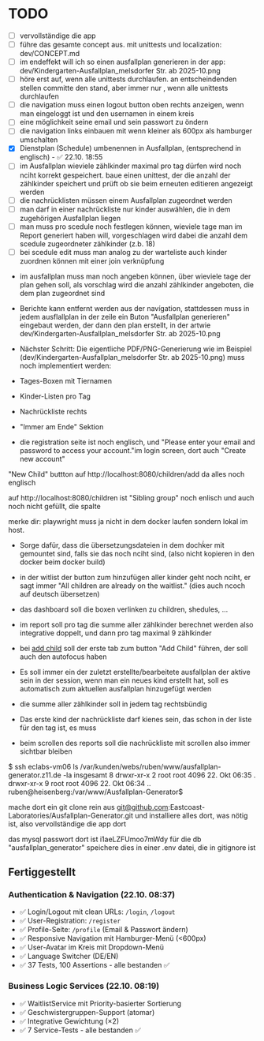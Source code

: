 # TODO

- [ ] vervollständige die app
- [ ] führe das gesamte concept aus. mit unittests und localization: dev/CONCEPT.md
- [ ] im endeffekt will ich so einen ausfallplan generieren in der app: dev/Kindergarten-Ausfallplan_melsdorfer Str. ab 2025-10.png
- [ ] höre erst auf, wenn alle unittests durchlaufen. an entscheindenden stellen committe den stand, aber immer nur , wenn alle unittests durchlaufen
- [ ] die navigation muss einen logout button oben rechts anzeigen, wenn man eingeloggt ist und den usernamen in einem kreis
- [ ] eine möglichkeit seine email und sein passwort zu öndern
- [ ] die navigation links einbauen mit wenn kleiner als 600px als hamburger umschalten
- [x] Dienstplan (Schedule) umbenennen in Ausfallplan, (entsprechend in englisch) - ✅ 22.10. 18:55
- [ ] im Ausfallplan wieviele zählkinder maximal pro tag dürfen wird noch nciht korrekt gespeichert. baue einen unittest, der die anzahl der zählkinder speichert und prüft ob sie beim erneuten editieren angezeigt werden
- [ ] die nachrücklisten müssen einem Ausfallplan zugeordnet werden
- [ ] man darf in einer nachrückliste nur kinder auswählen, die in dem zugehörigen Ausfallplan liegen
- [ ] man muss pro scedule noch festlegen können, wieviele tage man im Report generiert haben will, vorgeschlagen wird dabei die anzahl dem scedule zugeordneter  zählkinder (z.b. 18) 
- [ ] bei scedule edit muss man analog zu der warteliste auch kinder zuordnen können mit einer join verknüpfung
- im ausfallplan muss man noch angeben können, über wieviele tage der plan gehen soll, als vorschlag wird die anzahl zählkinder angeboten, die dem plan zugeordnet sind

- Berichte kann entfernt werden aus der navígation, stattdessen muss in jedem ausflallplan in der zeile ein Buton "Ausfallplan generieren" eingebaut werden, der dann den plan erstellt, in der artwie dev/Kindergarten-Ausfallplan_melsdorfer Str. ab 2025-10.png

- Nächster Schritt:
Die eigentliche PDF/PNG-Generierung wie im Beispiel (dev/Kindergarten-Ausfallplan_melsdorfer Str. ab 2025-10.png) muss noch implementiert werden:

- Tages-Boxen mit Tiernamen
- Kinder-Listen pro Tag
- Nachrückliste rechts
- "Immer am Ende" Sektion

- die registration seite ist noch englisch, und "Please enter your email and password to access your account."im login screen, dort auch "Create new account"

"New Child" buttton auf http://localhost:8080/children/add da alles noch englisch

auf http://localhost:8080/children ist "Sibling group" noch enlisch und auch noch nicht gefüllt, die spalte


merke dir: playwright muss ja nicht  in dem docker laufen sondern lokal im host.

- Sorge dafür, dass die übersetzungsdateien in dem dochḱer mit gemountet sind, falls sie das noch nciht sind, (also nicht kopieren in den docker beim docker build)

- in der witlist der button zum hinzufügen aller kinder geht noch nciht, er sagt immer "All children are already on the waitlist." (dies auch ncoch auf deutsch übersetzen)

 - das dashboard soll die boxen verlinken zu children, shedules, ...

- im report soll pro tag die summe aller zählkinder berechnet werden also integrative doppelt, und dann pro tag  maximal 9 zählkinder

- bei [add child](http://localhost:8080/children/index) soll der erste tab zum button "Add Child" führen, der soll auch den autofocus haben

- Es soll immer ein der zuletzt erstellte/bearbeitete ausfallplan der aktive sein in der session, wenn man ein neues kind erstellt hat, soll es automatisch zum aktuellen ausfallplan hinzugefügt werden

- die summe aller zählkinder soll in jedem tag rechtsbündig

- Das erste kind der nachrückliste darf kienes sein, das schon in der liste für den tag ist, es muss 

- beim scrollen des reports soll die nachrückliste mit scrollen also immer sichtbar bleiben

$ ssh eclabs-vm06 ls /var/kunden/webs/ruben/www/ausfallplan-generator.z11.de -la
insgesamt 8
drwxr-xr-x 2 root root 4096 22. Okt 06:35 .
drwxr-xr-x 9 root root 4096 22. Okt 06:34 ..
ruben@heisenberg:/var/www/Ausfallplan-Generator$ 

mache dort ein git clone rein aus git@github.com:Eastcoast-Laboratories/Ausfallplan-Generator.git und installiere alles dort, was nötig ist, also vervollständige die app dort

das mysql passwort dort ist i1aeLZFUmoo7mWdy für die db "ausfallplan_generator" speichere dies in einer .env datei, die in gitignore ist




## Fertiggestellt

### Authentication & Navigation (22.10. 08:37)
- ✅ Login/Logout mit clean URLs: `/login`, `/logout`
- ✅ User-Registration: `/register`
- ✅ Profile-Seite: `/profile` (Email & Passwort ändern)
- ✅ Responsive Navigation mit Hamburger-Menü (<600px)
- ✅ User-Avatar im Kreis mit Dropdown-Menü
- ✅ Language Switcher (DE/EN)
- ✅ 37 Tests, 100 Assertions - alle bestanden ✅

### Business Logic Services (22.10. 08:19)
- ✅ WaitlistService mit Priority-basierter Sortierung
- ✅ Geschwistergruppen-Support (atomar)
- ✅ Integrative Gewichtung (×2)
- ✅ 7 Service-Tests - alle bestanden ✅